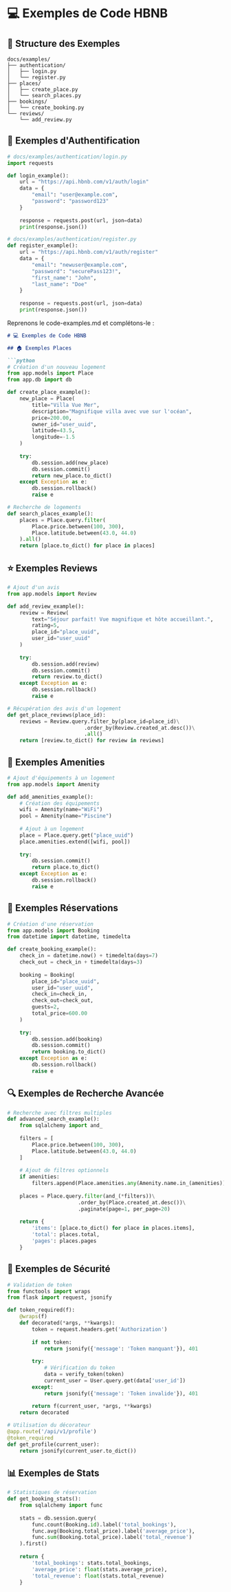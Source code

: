# 💻 Exemples de Code HBNB

## 📁 Structure des Exemples
```
docs/examples/
├── authentication/
│   ├── login.py
│   └── register.py
├── places/
│   ├── create_place.py
│   └── search_places.py
├── bookings/
│   └── create_booking.py
└── reviews/
    └── add_review.py
```

## 🔐 Exemples d'Authentification
```python
# docs/examples/authentication/login.py
import requests

def login_example():
    url = "https://api.hbnb.com/v1/auth/login"
    data = {
        "email": "user@example.com",
        "password": "password123"
    }
    
    response = requests.post(url, json=data)
    print(response.json())

# docs/examples/authentication/register.py
def register_example():
    url = "https://api.hbnb.com/v1/auth/register"
    data = {
        "email": "newuser@example.com",
        "password": "securePass123!",
        "first_name": "John",
        "last_name": "Doe"
    }
    
    response = requests.post(url, json=data)
    print(response.json())
```

Reprenons le code-examples.md et complétons-le :

```markdown
# 💻 Exemples de Code HBNB

## 🏠 Exemples Places

```python
# Création d'un nouveau logement
from app.models import Place
from app.db import db

def create_place_example():
    new_place = Place(
        title="Villa Vue Mer",
        description="Magnifique villa avec vue sur l'océan",
        price=200.00,
        owner_id="user_uuid",
        latitude=43.5,
        longitude=-1.5
    )
    
    try:
        db.session.add(new_place)
        db.session.commit()
        return new_place.to_dict()
    except Exception as e:
        db.session.rollback()
        raise e

# Recherche de logements
def search_places_example():
    places = Place.query.filter(
        Place.price.between(100, 300),
        Place.latitude.between(43.0, 44.0)
    ).all()
    return [place.to_dict() for place in places]
```

## ⭐ Exemples Reviews

```python
# Ajout d'un avis
from app.models import Review

def add_review_example():
    review = Review(
        text="Séjour parfait! Vue magnifique et hôte accueillant.",
        rating=5,
        place_id="place_uuid",
        user_id="user_uuid"
    )
    
    try:
        db.session.add(review)
        db.session.commit()
        return review.to_dict()
    except Exception as e:
        db.session.rollback()
        raise e

# Récupération des avis d'un logement
def get_place_reviews(place_id):
    reviews = Review.query.filter_by(place_id=place_id)\
                         .order_by(Review.created_at.desc())\
                         .all()
    return [review.to_dict() for review in reviews]
```

## 🏨 Exemples Amenities

```python
# Ajout d'équipements à un logement
from app.models import Amenity

def add_amenities_example():
    # Création des équipements
    wifi = Amenity(name="WiFi")
    pool = Amenity(name="Piscine")
    
    # Ajout à un logement
    place = Place.query.get("place_uuid")
    place.amenities.extend([wifi, pool])
    
    try:
        db.session.commit()
        return place.to_dict()
    except Exception as e:
        db.session.rollback()
        raise e
```

## 📅 Exemples Réservations

```python
# Création d'une réservation
from app.models import Booking
from datetime import datetime, timedelta

def create_booking_example():
    check_in = datetime.now() + timedelta(days=7)
    check_out = check_in + timedelta(days=3)
    
    booking = Booking(
        place_id="place_uuid",
        user_id="user_uuid",
        check_in=check_in,
        check_out=check_out,
        guests=2,
        total_price=600.00
    )
    
    try:
        db.session.add(booking)
        db.session.commit()
        return booking.to_dict()
    except Exception as e:
        db.session.rollback()
        raise e
```

## 🔍 Exemples de Recherche Avancée

```python
# Recherche avec filtres multiples
def advanced_search_example():
    from sqlalchemy import and_
    
    filters = [
        Place.price.between(100, 300),
        Place.latitude.between(43.0, 44.0)
    ]
    
    # Ajout de filtres optionnels
    if amenities:
        filters.append(Place.amenities.any(Amenity.name.in_(amenities)))
    
    places = Place.query.filter(and_(*filters))\
                       .order_by(Place.created_at.desc())\
                       .paginate(page=1, per_page=20)
    
    return {
        'items': [place.to_dict() for place in places.items],
        'total': places.total,
        'pages': places.pages
    }
```

## 🔐 Exemples de Sécurité

```python
# Validation de token
from functools import wraps
from flask import request, jsonify

def token_required(f):
    @wraps(f)
    def decorated(*args, **kwargs):
        token = request.headers.get('Authorization')
        
        if not token:
            return jsonify({'message': 'Token manquant'}), 401
            
        try:
            # Vérification du token
            data = verify_token(token)
            current_user = User.query.get(data['user_id'])
        except:
            return jsonify({'message': 'Token invalide'}), 401
            
        return f(current_user, *args, **kwargs)
    return decorated

# Utilisation du décorateur
@app.route('/api/v1/profile')
@token_required
def get_profile(current_user):
    return jsonify(current_user.to_dict())
```

## 📊 Exemples de Stats

```python
# Statistiques de réservation
def get_booking_stats():
    from sqlalchemy import func
    
    stats = db.session.query(
        func.count(Booking.id).label('total_bookings'),
        func.avg(Booking.total_price).label('average_price'),
        func.sum(Booking.total_price).label('total_revenue')
    ).first()
    
    return {
        'total_bookings': stats.total_bookings,
        'average_price': float(stats.average_price),
        'total_revenue': float(stats.total_revenue)
    }
```
